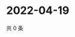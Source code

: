 # 2022-04-19

共 0 条

<!-- BEGIN WEIBO -->
<!-- 最后更新时间 Tue Apr 19 2022 02:01:18 GMT+0800 (China Standard Time) -->

<!-- END WEIBO -->
